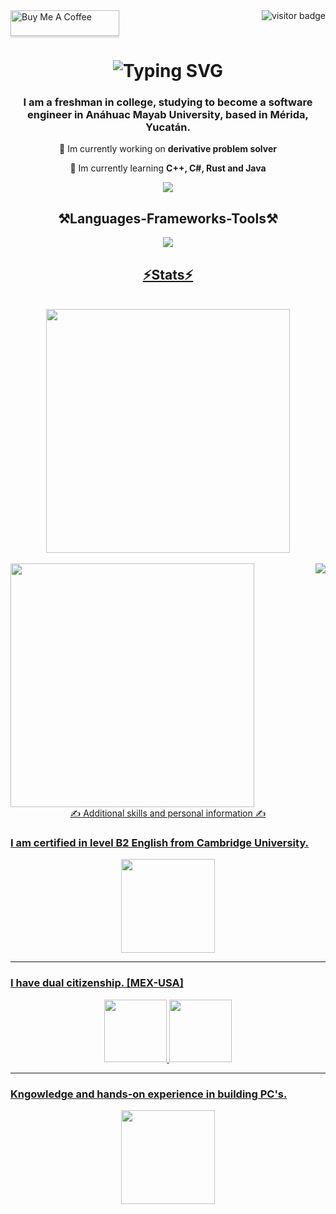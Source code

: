 <img align="right" src="https://visitor-badge.laobi.icu/badge?page_id=page.id=nooovicky.nooovicky" alt="visitor badge"/>

<div align ="left">
  <a href="https://www.buymeacoffee.com/nooovicky" target="_blank"><img src="https://www.buymeacoffee.com/assets/img/custom_images/orange_img.png" alt="Buy Me A Coffee" style="height: 41px !important;width: 174px !important;box-shadow: 0px 3px 2px 0px rgba(190, 190, 190, 0.5) !important;-webkit-box-shadow: 0px 3px 2px 0px rgba(190, 190, 190, 0.5) !important;" >
  </a>
</div>


<h1 align="center">
  <picture align="center">
      <img src="https://readme-typing-svg.demolab.com?font=Fira+Code&weight=100&duration=2500&pause=1000&color=75B2FF&width=435&center=true&lines=Hi+there!+%F0%9F%91%8B;I'm+Vicky+Can+%3A);Welcome+to+my+profile!" alt="Typing SVG" />
  </picture>
</h1>



<h3 align="center">I am a freshman in college, studying to become a software engineer in Anáhuac Mayab University, based in Mérida, Yucatán.</h3>

<div align="center">

🔭 Im currently working on **derivative problem solver**

🌱 Im currently learning **C++, C#, Rust and Java**


<div align="center">
  <a href="mailto:vicanlope04@gmail.com">
    <img src=https://img.shields.io/badge/Gmail-D14836?style=for-the-badge&logo=gmail&logoColor=white />
  </a>


<h2 align="center">⚒Languages-Frameworks-Tools⚒</h2>

<div align="center">
  <a href=<https://skillicons.dev">
    <img src=https://skillicons.dev/icons?i=,python,cs,cpp,java,ruby,rust,github,gmail,discord,stackoverflow,vscode,devto>

<h2 align="center"> ⚡️Stats⚡️ </h2>
<br>
<div align="center">
  <img width=390 src="https://streak-stats.demolab.com?user=nooovicky&theme=highcontrast&border_radius=5)" />
</div>
</br>

<div align="left">
  <img width=390 src="https://github-readme-stats.vercel.app/api?username=nooovicky&layout=compact&title_color=fa9a0f&bg_color=000000&text_color=fbfbfb&locale=en" />
  <img align="right" src="https://github-readme-stats.vercel.app/api/top-langs/?username=nooovicky&layout=compact&title_color=fa9a0f&bg_color=000000&text_color=000000&locale=en">
</div

<h2 align="center"> ✍️ Additional skills and personal information ✍️ </h2>


<h3 align="left">   I am certified in level B2 English from Cambridge University. </h3>
<div align="center">
  <img width=150 src="https://github.com/user-attachments/assets/e0c85f9d-d72b-4335-8b4f-f975d64e8d94"> 
</div>

<hr></hr>

<h3 align=left>I have dual citizenship. [MEX-USA] </h3>
<div align="center">
  <img width=100 src="https://github.com/user-attachments/assets/e1512d34-ea0f-471f-953c-8bea5c2f7a4e">  <img width=100 src="https://github.com/user-attachments/assets/b1e4cc21-bd00-4c09-b3a4-787dc5bfe3b3">
</div>

<hr></hr>

<h3 align="left"> Kngowledge and hands-on experience in building PC's. </h3>
<div align="center">  <img width=150 src="https://github.com/user-attachments/assets/35695853-1432-462a-8fd5-cafbeb2c8e00">
</div>






